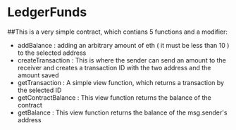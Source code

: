 # LedgerFunds

##This is a very simple contract, which contians 5 functions and a modifier:
- addBalance : adding an arbitrary amount of eth ( it must be less than 10 ) to the selected address
- createTransaction : This is where the sender can send an amount to the receiver and creates a transaction ID with the two address and the amount saved
- getTransaction : A simple view function, which returns a transaction by the selected ID
- getContractBalance : This view function returns the balance of the contract
- getBalance : This view function returns the balance of the msg.sender's address

